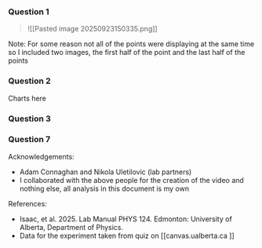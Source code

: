 ### Question 1
> ![[Pasted image 20250923150335.png]]

Note: For some reason not all of the points were displaying at the same time so I included two images, the first half of the point and the last half of the points
### Question 2

Charts here

### Question 3


### Question 7

Acknowledgements: 
- Adam Connaghan and Nikola Uletilovic (lab partners)
- I collaborated with the above people for the creation of the video and nothing else, all analysis in this document is my own

References:
- Isaac, et al. 2025. Lab Manual PHYS 124. Edmonton: University of Alberta, Department of Physics.
- Data for the experiment taken from quiz on [[canvas.ualberta.ca ]]